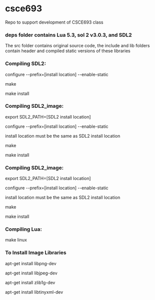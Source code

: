 # csce693
Repo to support development of CSCE693 class

### deps folder contains Lua 5.3, sol 2 v3.0.3, and SDL2
The src folder contains original source code, the include and lib folders contain header and compiled static versions of these libraries

### Compiling SDL2:
configure --prefix=[install location] --enable-static

make

make install

### Compiling SDL2_image:
export SDL2_PATH=[SDL2 install location]

configure --prefix=[install location] --enable-static

install location must be the same as SDL2 install location

make

make install

### Compiling SDL2_image:
export SDL2_PATH=[SDL2 install location]

configure --prefix=[install location] --enable-static

install location must be the same as SDL2 install location

make

make install

### Compiling Lua:
make linux

### To Install Image Libraries

apt-get install libpng-dev

apt-get install libjpeg-dev

apt-get install zlib1g-dev

apt-get install libtinyxml-dev
